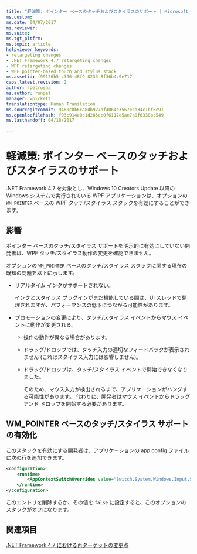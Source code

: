 ```yaml
---
title: "軽減策: ポインター ベースのタッチおよびスタイラスのサポート | Microsoft Docs"
ms.custom: 
ms.date: 04/07/2017
ms.reviewer: 
ms.suite: 
ms.tgt_pltfrm: 
ms.topic: article
helpviewer_keywords:
- retargeting changes
- .NET Framework 4.7 retargeting changes
- WPF retargeting changes
- WPF pointer-based touch and stylus stack
ms.assetid: f99126b5-c396-48f9-8233-8f36b4c9e717
caps.latest.revision: 2
author: rpetrusha
ms.author: ronpet
manager: wpickett
translationtype: Human Translation
ms.sourcegitcommit: 9460c8b6ca8db927af4064e3567eca34c1bf5c91
ms.openlocfilehash: f93c914e0c1d285cc0f6117e5ae7a0f6338bc549
ms.lasthandoff: 04/18/2017

---
```

# <a name="mitigation-pointer-based-touch-and-stylus-support"></a>軽減策: ポインター ベースのタッチおよびスタイラスのサポート

.NET Framework 4.7 を対象とし、Windows 10 Creators Update 以降の Windows システムで実行されている WPF アプリケーションは、オプションの `WM_POINTER` ベースの WPF タッチ/スタイラス スタックを有効にすることができます。

## <a name="impact"></a>影響

ポインター ベースのタッチ/スタイラス サポートを明示的に有効にしていない開発者は、WPF タッチ/スタイラス動作の変更を確認できません。

オプションの `WM_POINTER` ベースのタッチ/スタイラス スタックに関する現在の既知の問題を以下に示します。

- リアルタイム インクがサポートされない。

   インクとスタイラス プラグインがまだ機能している間は、UI スレッドで処理されますが、パフォーマンスの低下につながる可能性があります。

- プロモーションの変更により、タッチ/スタイラス イベントからマウス イベントに動作が変更される。

  - 操作の動作が異なる場合があります。

  - ドラッグ/ドロップでは、タッチ入力の適切なフィードバックが表示されません  (これはスタイラス入力には影響しません)。

  - ドラッグ/ドロップは、タッチ/スタイラス イベントで開始できなくなりました。

      そのため、マウス入力が検出されるまで、アプリケーションがハングする可能性があります。 代わりに、開発者はマウス イベントからドラッグ アンド ドロップを開始する必要があります。

## <a name="opting-in-to-wmpointer-based-touchstylus-support"></a>WM_POINTER ベースのタッチ/スタイラス サポートの有効化

このスタックを有効にする開発者は、アプリケーションの app.config ファイルに次の行を追加できます。

```xml
<configuration>
    <runtime>
        <AppContextSwitchOverrides value="Switch.System.Windows.Input.Stylus.EnablePointerSupport=true"/>
    </runtime>
</configuration>
```

このエントリを削除するか、その値を `false` に設定すると、このオプションのスタックがオフになります。

## <a name="see-also"></a>関連項目

[.NET Framework 4.7 における再ターゲットの変更点](../../../docs/framework/migration-guide/retargeting-changes-in-the-net-framework-4-7.md)

